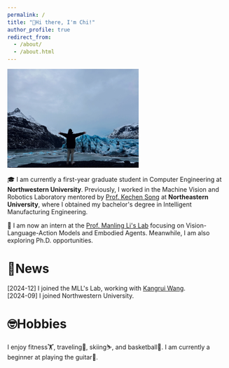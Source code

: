 ```yaml
---
permalink: /
title: "👋Hi there, I'm Chi!"
author_profile: true
redirect_from: 
  - /about/
  - /about.html
---
```


<style>
  .image-hover-container {
    position: relative;
    display: inline-block; 
  }

  .image-hover-container .base-image {
    display: block;
    width: 300px; 
  }

  .image-hover-container .hover-image {
    position: absolute;  
    top: 0;
    left: 0;
    width: 300px;     
    display: none;    
  }

  .image-hover-container:hover .base-image {
    display: none;
  }
  .image-hover-container:hover .hover-image {
    display: block;
  }
</style>

<div class="image-hover-container">
  <img src="/images/myimg.jpg" alt="Base Image" class="base-image">
  <img src="/images/myimg1.jpg" alt="Hover Image" class="hover-image">
</div>

🎓 I am currently a first-year graduate student in Computer Engineering at **Northwestern University**. Previously, I worked in the Machine Vision and Robotics Laboratory mentored by [Prof. Kechen Song](http://faculty.neu.edu.cn/songkc/en/index.htm) at **Northeastern University**, where I obtained my bachelor's degree in Intelligent Manufacturing Engineering.  

🦾 I am now an intern at the [Prof. Manling Li's Lab](https://limanling.github.io/) focusing on Vision-Language-Action Models and Embodied Agents. Meanwhile, I am also exploring Ph.D. opportunities.

🥳News
======
[2024-12] I joined the MLL's Lab, working with [Kangrui Wang](https://jameskrw.github.io/).  
[2024-09] I joined Northwestern University.

🤓Hobbies
======
I enjoy fitness🏋️, traveling🚀, skiing⛷️, and basketball🏀. I am currently a beginner at playing the guitar🎸.